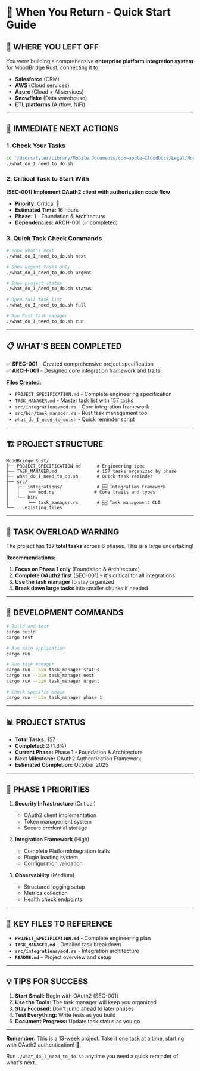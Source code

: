 # 🚀 When You Return - Quick Start Guide

## 📍 WHERE YOU LEFT OFF

You were building a comprehensive **enterprise platform integration system** for MoodBridge Rust, connecting it to:
- **Salesforce** (CRM)
- **AWS** (Cloud services)
- **Azure** (Cloud + AI services)
- **Snowflake** (Data warehouse)
- **ETL platforms** (Airflow, NiFi)

---

## 🎯 IMMEDIATE NEXT ACTIONS

### 1. Check Your Tasks
```bash
cd "/Users/tyler/Library/Mobile Documents/com~apple~CloudDocs/Legal/MoodBridge_Rust"
./what_do_I_need_to_do.sh
```

### 2. Critical Task to Start With
**[SEC-001] Implement OAuth2 client with authorization code flow**
- **Priority:** Critical 🔴
- **Estimated Time:** 16 hours
- **Phase:** 1 - Foundation & Architecture
- **Dependencies:** ARCH-001 (✅ completed)

### 3. Quick Task Check Commands
```bash
# Show what's next
./what_do_I_need_to_do.sh next

# Show urgent tasks only
./what_do_I_need_to_do.sh urgent

# Show project status
./what_do_I_need_to_do.sh status

# Open full task list
./what_do_I_need_to_do.sh full

# Run Rust task manager
./what_do_I_need_to_do.sh run
```

---

## 📋 WHAT'S BEEN COMPLETED

✅ **SPEC-001** - Created comprehensive project specification  
✅ **ARCH-001** - Designed core integration framework and traits  

**Files Created:**
- `PROJECT_SPECIFICATION.md` - Complete engineering specification
- `TASK_MANAGER.md` - Master task list with 157 tasks
- `src/integrations/mod.rs` - Core integration framework
- `src/bin/task_manager.rs` - Rust task management tool
- `what_do_I_need_to_do.sh` - Quick reminder script

---

## 🏗️ PROJECT STRUCTURE

```
MoodBridge_Rust/
├── PROJECT_SPECIFICATION.md      # Engineering spec
├── TASK_MANAGER.md               # 157 tasks organized by phase
├── what_do_I_need_to_do.sh       # Quick task reminder
├── src/
│   ├── integrations/             # 🆕 Integration framework
│   │   └── mod.rs               # Core traits and types
│   └── bin/
│       └── task_manager.rs       # 🆕 Task management CLI
└── ...existing files
```

---

## 🚨 TASK OVERLOAD WARNING

The project has **157 total tasks** across 6 phases. This is a large undertaking!

**Recommendations:**
1. **Focus on Phase 1 only** (Foundation & Architecture)
2. **Complete OAuth2 first** (SEC-001) - it's critical for all integrations
3. **Use the task manager** to stay organized
4. **Break down large tasks** into smaller chunks if needed

---

## 🔧 DEVELOPMENT COMMANDS

```bash
# Build and test
cargo build
cargo test

# Run main application
cargo run

# Run task manager
cargo run --bin task_manager status
cargo run --bin task_manager next
cargo run --bin task_manager urgent

# Check specific phase
cargo run --bin task_manager phase 1
```

---

## 📊 PROJECT STATUS

- **Total Tasks:** 157
- **Completed:** 2 (1.3%)
- **Current Phase:** Phase 1 - Foundation & Architecture
- **Next Milestone:** OAuth2 Authentication Framework
- **Estimated Completion:** October 2025

---

## 🎯 PHASE 1 PRIORITIES

1. **Security Infrastructure** (Critical)
   - OAuth2 client implementation
   - Token management system
   - Secure credential storage

2. **Integration Framework** (High)
   - Complete PlatformIntegration traits
   - Plugin loading system
   - Configuration validation

3. **Observability** (Medium)
   - Structured logging setup
   - Metrics collection
   - Health check endpoints

---

## 📖 KEY FILES TO REFERENCE

- **`PROJECT_SPECIFICATION.md`** - Complete engineering plan
- **`TASK_MANAGER.md`** - Detailed task breakdown
- **`src/integrations/mod.rs`** - Integration architecture
- **`README.md`** - Project overview and setup

---

## 💡 TIPS FOR SUCCESS

1. **Start Small:** Begin with OAuth2 (SEC-001)
2. **Use the Tools:** The task manager will keep you organized
3. **Stay Focused:** Don't jump ahead to later phases
4. **Test Everything:** Write tests as you build
5. **Document Progress:** Update task status as you go

---

**Remember:** This is a 13-week project. Take it one task at a time, starting with OAuth2 authentication! 🔐

Run `./what_do_I_need_to_do.sh` anytime you need a quick reminder of what's next.
